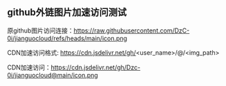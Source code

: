## github外链图片加速访问测试

原github图片访问连接：https://raw.githubusercontent.com/DzC-0i/jianguocloud/refs/heads/main/icon.png

CDN加速访问格式: https://cdn.jsdelivr.net/gh/<user_name>/<repository>@<branch>/<img_path>

CDN加速访问：https://cdn.jsdelivr.net/gh/Dzc-0i/jianguocloud@main/icon.png
